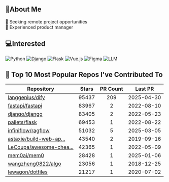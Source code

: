 ## 💫About Me 
👯 Seeking remote project opportunities   
🌱 Experienced product manager

## 💻Interested
![Python](https://img.shields.io/badge/python-3670A0?style=for-the-badge&logo=python&logoColor=ffdd54) ![Django](https://img.shields.io/badge/django-%23092E20.svg?style=for-the-badge&logo=django&logoColor=white) ![Flask](https://img.shields.io/badge/flask-%23000.svg?style=for-the-badge&logo=flask&logoColor=white) ![Vue.js](https://img.shields.io/badge/vuejs-%2335495e.svg?style=for-the-badge&logo=vuedotjs&logoColor=%234FC08D)  ![Figma](https://img.shields.io/badge/figma-%23F24E1E.svg?style=for-the-badge&logo=figma&logoColor=white) ![LLM](https://img.shields.io/badge/LLM-%23412991.svg?style=for-the-badge&logo=openai&logoColor=white)

## 🌟 Top 10 Most Popular Repos I've Contributed To

| Repository | Stars | PR Count | Last PR |
|-----|:---:|:---:|:---:|
| [langgenius/dify](https://github.com/langgenius/dify) | 95437 | 209 | 2025-04-30 |
| [fastapi/fastapi](https://github.com/fastapi/fastapi) | 83967 | 2 | 2022-08-10 |
| [django/django](https://github.com/django/django) | 83405 | 2 | 2022-05-23 |
| [pallets/flask](https://github.com/pallets/flask) | 69453 | 1 | 2022-08-22 |
| [infiniflow/ragflow](https://github.com/infiniflow/ragflow) | 51032 | 5 | 2025-03-05 |
| [astaxie/build-web-ap...](https://github.com/astaxie/build-web-application-with-golang) | 43540 | 2 | 2019-09-16 |
| [LeCoupa/awesome-chea...](https://github.com/LeCoupa/awesome-cheatsheets) | 42365 | 1 | 2022-05-09 |
| [mem0ai/mem0](https://github.com/mem0ai/mem0) | 28428 | 1 | 2025-01-06 |
| [wangzheng0822/algo](https://github.com/wangzheng0822/algo) | 23056 | 1 | 2018-12-25 |
| [lewagon/dotfiles](https://github.com/lewagon/dotfiles) | 21217 | 1 | 2020-07-02 |

